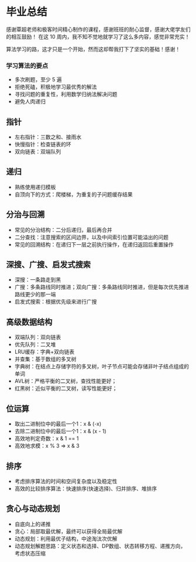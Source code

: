 # 毕业总结

感谢覃超老师和极客时间精心制作的课程，感谢班班的耐心监督，感谢大佬学友们的相互鼓励！
在这 10 周内，我不知不觉地就学习了这么多内容，感觉非常充实！

算法学习的路，这才只是一个开始，然而这却帮我打下了坚实的基础！感谢！



### 学习算法的要点
* 多次刷题，至少 5 遍
* 拒绝死磕，积极地学习最优秀的解法
* 寻找问题的重复性，利用数学归纳法解决问题
* 避免人肉递归



## 指针
* 左右指针：三数之和、接雨水
* 快慢指针：检查链表的环
* 双向链表：双端队列



## 递归
* 熟练使用递归模板
* 自顶向下的方式：爬楼梯，为重复的子问题缓存结果



## 分治与回溯
* 常见的分治结构：二分后递归，最后再合并
* 二分查找：注意搜索的区间边界，以及中间索引位置可能溢出的问题
* 常见的回溯结构：在递归下一层之前执行操作，在递归返回后重置操作




## 深搜、广搜、启发式搜索
* 深搜：一条路走到黑
* 广搜：多条路线同时推进；双向广搜：多条路线同时推进，但是每次优先推进路线更少的那一端
* 启发式搜索：根据优先级来进行广搜



## 高级数据结构
* 双端队列：双向链表
* 优先队列：二叉堆
* LRU缓存：字典+双向链表
* 并查集：基于数组的多叉树
* 字典树：在结点上存储字符的多叉树，叶子节点可能会存储非叶子结点组成的单词
* AVL树：严格平衡的二叉树，查找性能更好；
* 红黑树：近似平衡的二叉树，读写性能更好；




## 位运算
* 取出二进制位中的最后一个1：x & (-x)
* 去除二进制位中的最后一个1：x & (x - 1)
* 高效地判定奇数：x & 1 == 1
* 高效地求模：x % 3   =>  x & 3




## 排序
* 考虑排序算法的时间和空间复杂度以及稳定性
* 高效的比较排序算法：快速排序(快速选择)、归并排序、堆排序



## 贪心与动态规划
* 自底向上的递推
* 贪心：局部取最优解，最终可以获得全局最优解
* 动态规划：利用最优子结构，中途淘汰次优解
* 动态规划解题思路：定义状态和选择、DP数组、状态转移方程、递推方向，考虑状态压缩
